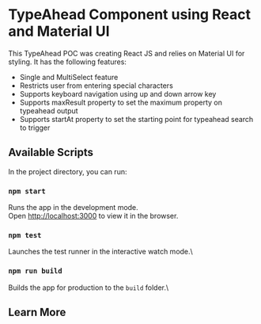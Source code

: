 # TypeAhead Component using React and Material UI

This TypeAhead POC was creating React JS and relies on Material UI for styling. It has the following features:
- Single and MultiSelect feature
- Restricts user from entering special characters
- Supports keyboard navigation using up and down arrow key
- Supports maxResult property to set the maximum property on typeahead output
- Supports startAt property to set the starting point for typeahead search to trigger

## Available Scripts

In the project directory, you can run:

### `npm start`

Runs the app in the development mode.\
Open [http://localhost:3000](http://localhost:3000) to view it in the browser.

### `npm test`

Launches the test runner in the interactive watch mode.\

### `npm run build`

Builds the app for production to the `build` folder.\

## Learn More
